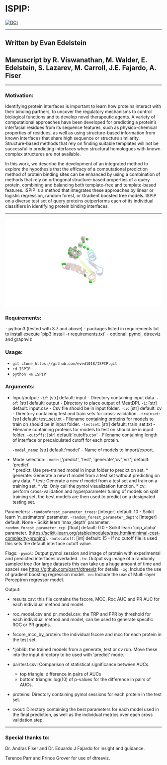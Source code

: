 # ISPIP: 



[![DOI](https://zenodo.org/badge/DOI/10.5281/zenodo.6323262.svg)](https://doi.org/10.5281/zenodo.6323262)




---
## Written by Evan Edelstein 

## Manuscript by R. Viswanathan, M. Walder, E. Edelstein, S. Lazarev, M. Carroll, J.E. Fajardo, A. Fiser
---
### Motivation: 
<p>Identifying protein interfaces is important to learn how proteins interact with their binding partners, to uncover the regulatory mechanisms to control biological functions and to develop novel therapeutic agents. A variety of computational approaches have been developed for predicting a protein’s interfacial residues from its sequence features, such as physico-chemical properties of residues, as well as using structure-based information from known interfaces that share high sequence or structure similarity. Structure-based methods that rely on finding suitable templates will not be successful in predicting interfaces when structural homologues with known complex structures are not available. <p>
<p> In this work, we describe the development of an integrated method to explore the hypothesis that the efficacy of a computational prediction method of protein binding sites can be enhanced by using a combination of methods that rely on orthogonal structure-based properties of a query protein, combining and balancing both template-free and template-based features. ISPIP is a method that integrates these approaches by linear or logistic regression, random forest, or Gradient boosted tree models. ISPIP on a diverse test set of query proteins outperforms each of its individual classifiers in identifying protein binding interfaces.</p>

---
<p align="center">
<img src="https://github.com/eved1018/ISPIP/blob/main/Media/ezgif-2-992a01766233.gif" >
</p>



<h3> Requirements: </h3>
- python3  (tested with 3.7 and above)
- packages listed in requirements.txt to install execute 'pip3 install -r requirements.txt' 
- optional: pymol, dtreeviz and graphviz

<h3>Usage: </h3>
	
- `git clone https://github.com/eved1018/ISPIP.git`
- `cd ISPIP`
- `python -m ISPIP` 


<h3>Arguments:</h3>

- Input/output:
	`-if`: [str] default: input - Directory containing input data.
	`-of`: [str] default: output - Directory to place output of MeatDPI.
	`-i`: [str] default: input.csv - Csv file should be in input folder.
	`-cv`: [str] default: cv - Directory containing test and train sets for cross-validation. 
	`-trainset`: [str] default: test_set.txt - Filename containing proteins for models to train on should be in input folder.
	`-testset`: [str] default: train_set.txt - Filename containing proteins for models to test on should be in input folder.
	`-cutoffs`: [str] default:'cutoffs.csv' - Filename containing length of interface or precalculated cutoff for each protein. 

	`-model_name`: [str] default:'model' - Name of models to import/export.


- Mode selection:
	`-mode`: ['predict', 'test', 'generate','cv','viz'] default: 'predict'  
		* predict: Use pre-trained model in input folder to predict on set.
		* generate: Generate a new rf model from a test set without predicting on any data.
		* test: Generate a new rf model from a test set and train on a training set.
		* viz: Only call the pymol visualization function.
		* cv: perform cross-validation and hyperparameter tuning of models on split training set, the best models are then used to predict on a designated testing set. 


Parameters: 
`-randomforest_parameter_trees`: [integer] default: 10 - Scikit learn 'n_estimators' parameter.
`-random_forest_parameter_depth`: [integer] default: None - Scikit learn 'max_depth' parameter.
`-random_forest_parameter_ccp`: [float] default: 0.0 - Scikit learn 'ccp_alpha' parameter. (https://scikit-learn.org/stable/modules/tree.html#minimal-cost-complexity-pruning).
`-autocutoff`: [int] default: 15 - If no cutoff file is used this sets the default interface cutoff value.


Flags: 
`-pymol`: Output pymol session and image of protein with experimental and predicted interfaces overladed. 
`-tv`: Output svg image of a randomly sampled tree (for large datasets this can take up a huge amount of time and space) see https://github.com/parrt/dtreeviz for details.
`-xg`: Include the use of gradient boosting regression model.
`-nn`: Include the use of Multi-layer Perceptron regressor model.


Output:

- results.csv: this file contains the fscore, MCC, Roc AUC and PR AUC for each individual method and model. 

- roc_model.csv and pr_model.csv: the TRP and FPR by threshold for each individual method and model, can be used to generate specific ROC or PR graphs.

- fscore_mcc_by_protein: the individual fscore and mcc for each protein in the test set. 

- *.joblib: the trained models from a generate, test or cv run. Move these into the input directory to be used with 'predict' mode. 

- pairtest.csv: Comparison of statistical significance between AUCs.
	- top triangle: difference in pairs of AUCs
	- bottom triangle: log(10) of p-values for the difference in pairs of AUCs.
- proteins: Directory containing pymol sessions for each protein in the test set.  
- cvout: Directory containing the best parameters for each model used in the final prediction, as well as the individual metrics over each cross validation step. 

<!-- Example: 
|   | predictor         | f-score | mcc    | roc_auc | pr_auc |
| - | ----------------- | ------- | ------ | ------- | ------ |
| 0 | predus            | 0.337   | 0.2776 | 0.665   | 0.235  |
| 1 | ispred            | 0.370   | 0.314  | 0.816   | 0.358  |
| 2 | dockpred          | 0.263   | 0.196  | 0.652   | 0.152  |
| 3 | logisticregresion | 0.374   | 0.318  | 0.841   | 0.326  |
| 4 | linearregression  | 0.372   | 0.316  | 0.842   | 0.324  |
| 5 | randomforest      | 0.403   | 0.350  | 0.846   | 0.369  |
| 6 | xgboost           | 0.422   | 0.371  | 0.853   | 0.435  | -->


---
### Special thanks to:

<p>Dr. Andras Fiser and Dr. Eduardo J Fajardo for insight and guidance.</p> 

<p>Terence Parr and Prince Grover for use of dtreeviz.</p>

<!-- <p align="center">
<img src="https://github.com/eved1018/MetaDPIv2/blob/main/Media/rf-numtrees.png" >
</p>
  -->
	

